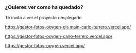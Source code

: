### ¿Quieres ver como ha quedado?
Te invito a ver el proyecto desplegado

https://gestor-fotos-oxygen-git-main-carlo-terrero.vercel.app/

https://gestor-fotos-oxygen-carlo-terrero.vercel.app/

https://gestor-fotos-oxygen.vercel.app/

